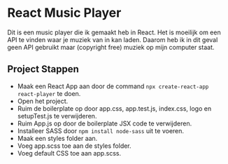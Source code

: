 # React Music Player

Dit is een music player die ik gemaakt heb in React. Het is moeilijk om een API te vinden waar je muziek van in kan laden. Daarom heb ik in dit geval geen API gebruikt maar (copyright free) muziek op mijn computer staat.

## Project Stappen

-   Maak een React App aan door de command `npx create-react-app react-player` te doen.
-   Open het project.
-   Ruim de boilerplate op door app.css, app.test.js, index.css, logo en setupTest.js te verwijderen.
-   Ruim App.js op door de boilerplate JSX code te verwijderen.
-   Installeer SASS door `npm install node-sass` uit te voeren.
-   Maak een styles folder aan.
-   Voeg app.scss toe aan de styles folder.
-   Voeg default CSS toe aan app.scss.
